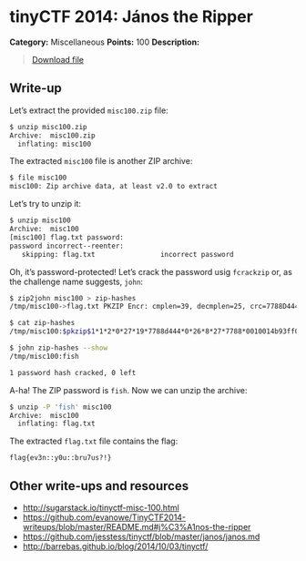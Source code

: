 # tinyCTF 2014: János the Ripper

**Category:** Miscellaneous
**Points:** 100
**Description:**

> [Download file](misc100.zip)

## Write-up

Let’s extract the provided `misc100.zip` file:

```bash
$ unzip misc100.zip
Archive:  misc100.zip
  inflating: misc100
```

The extracted `misc100` file is another ZIP archive:

```bash
$ file misc100
misc100: Zip archive data, at least v2.0 to extract
```

Let’s try to unzip it:

```bash
$ unzip misc100
Archive:  misc100
[misc100] flag.txt password:
password incorrect--reenter:
   skipping: flag.txt                incorrect password
```

Oh, it’s password-protected! Let’s crack the password usig `fcrackzip` or, as the challenge name suggests, `john`:

```bash
$ zip2john misc100 > zip-hashes
/tmp/misc100->flag.txt PKZIP Encr: cmplen=39, decmplen=25, crc=7788D444

$ cat zip-hashes
/tmp/misc100:$pkzip$1*1*2*0*27*19*7788d444*0*26*8*27*7788*0010014b93ff03ee9cfad31283a15788578cbf41aa418716f685fe4002da73ca1fac169789443a*$/pkzip$

$ john zip-hashes --show
/tmp/misc100:fish

1 password hash cracked, 0 left
```

A-ha! The ZIP password is `fish`. Now we can unzip the archive:

```bash
$ unzip -P 'fish' misc100
Archive:  misc100
  inflating: flag.txt
```

The extracted `flag.txt` file contains the flag:

```
flag{ev3n::y0u::bru7us?!}
```

## Other write-ups and resources

* <http://sugarstack.io/tinyctf-misc-100.html>
* <https://github.com/evanowe/TinyCTF2014-writeups/blob/master/README.md#j%C3%A1nos-the-ripper>
* <https://github.com/jesstess/tinyctf/blob/master/janos/janos.md>
* <http://barrebas.github.io/blog/2014/10/03/tinyctf/>
